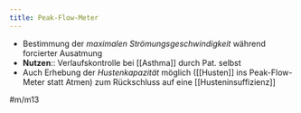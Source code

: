 ```yaml
---
title: Peak-Flow-Meter
---
```

- Bestimmung der *maximalen Strömungsgeschwindigkeit* während forcierter Ausatmung
- **Nutzen**:: Verlaufskontrolle bei [[Asthma]] durch Pat. selbst
- Auch Erhebung der *Hustenkapazität* möglich ([[Husten]] ins Peak-Flow-Meter statt Atmen) zum Rückschluss auf eine [[Husteninsuffizienz]]

#m/m13